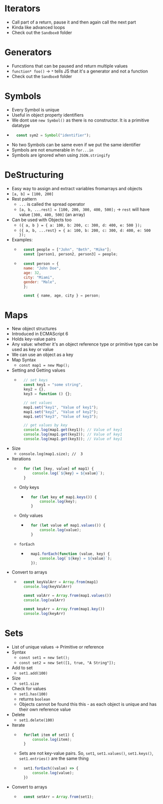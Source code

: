 # Iterators
- Call part of a return, pause it and then again call the next part
- Kinda like advanced loops
- Check out the `Sandbox0` folder

# Generators
- Funcstions that can be paused and return multiple values
- `function* foo()` → `*` tells JS that it's a generator and not a function
- Check out the `Sandbox0` folder

# Symbols
- Every Symbol is unique
- Useful in object property identifiers
- We dont use `new Symbol()` as there is no constructor. It is a primitive datatype
- ```js
    const sym2 = Symbol("identifier");
    ```
- No two Symbols can be same even if we put the same identifier
- Symbols are not enumerable in `for...in`
- Symbols are ignored when using `JSON.stringify`

# DeStructuring
- Easy way to assign and extract variables fromarrays and objects
- `[a, b] = [100, 200]`
- Rest pattern
    - `...` is called the spread operator
    - `[a, b, ...rest] = [100, 200, 300, 400, 500];` → `rest` will have value `[300, 400, 500]` (an array)
- Can be used with Objects too
    - `({ a, b } = { a: 100, b: 200, c: 300, d: 400, e: 500 });`
    - `({ a, b, ...rest} = { a: 100, b: 200, c: 300, d: 400, e: 500 });`
- Examples:
    - ```js
        const people = ["John", "Beth", "Mike"];
        const [person1, person2, person3] = people;
        ```
    - ```js
        const person = {
        name: "John Doe",
        age: 32,
        city: "Miami",
        gender: "Male",
        };

        const { name, age, city } = person;
        ```

# Maps
- New object structures
- Introduced in ECMAScript 6
- Holds key-value pairs
- Any value: whether it's an object reference type or primitive type can be used as key or value
- We can use an object as a key
- Map Syntax
    - `const map1 = new Map();`
- Setting and Getting values
    - ```js
        // set keys
        const key1 = "some string",
        key2 = {},
        key3 = function () {};

        // set values
        map1.set("key1", "Value of key1");
        map1.set("key2", "Value of key2");
        map1.set("key3", "Value of key3");

        // get values by key
        console.log(map1.get(key1)); // Value of key1
        console.log(map1.get(key2)); // Value of key1
        console.log(map1.get(key3)); // Value of key1
        ```
- Size
    - `console.log(map1.size); //  3`
- Iterations
    - ```js
        for (let [key, value] of map1) {
            console.log(`${key} = ${value}`);
        }
        ```
    - Only keys
        - ```js
            for (let key of map1.keys()) {
                console.log(key);
            }
            ```
    - Only values
        - ```js
            for (let value of map1.values()) {
                console.log(value);
            }
            ```
    - `forEach`
        - ```js
            map1.forEach(function (value, key) {
                console.log(`${key} = ${value}`);
            });
            ```
- Convert to arrays
    - ```js
        const keyValArr = Array.from(map1)
        console.log(keyValArr)

        const valArr = Array.from(map1.values())
        console.log(valArr)

        const keyArr = Array.from(map1.key())
        console.log(keyArr)
        ```

# Sets
- List of unique values → Primitive or reference
- Syntax
    - `const set1 = new Set();`
    - `const set2 = new Set([1, true, "A String"]);`
- Add to set 
    - `set1.add(100)`
- Size
    - `set1.size`
- Check for values
    - `set1.has(100)`
    - returns `boolean`
    - Objects cannot be found this this - as each object  is unique and has their own reference value
- Delete
    - `set1.delete(100)`
- Iterate
    - ```js
        for(let item of set1) {
            console.log(item);
        }
        ```
    - Sets are not key-value pairs. So, `set1`, `set1.values()`, `set1.keys()`, `set1.entries()` are the same thing
    - ```js
        set1.forEach((value) => {
            console.log(value);
        })
        ```
- Convert to arrays
    - ```js
        const setArr = Array.from(set1);
        ```